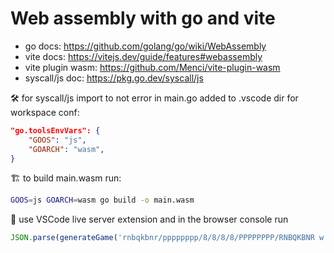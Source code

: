 # Web assembly with go and vite
- go docs: https://github.com/golang/go/wiki/WebAssembly
- vite docs: https://vitejs.dev/guide/features#webassembly
- vite plugin wasm: https://github.com/Menci/vite-plugin-wasm
- syscall/js doc: https://pkg.go.dev/syscall/js

🛠️ for syscall/js import to not error in main.go added to .vscode dir for workspace conf:
```JSON
"go.toolsEnvVars": {
    "GOOS": "js",
    "GOARCH": "wasm",
}
```

🏗️ to build main.wasm run:
```bash
GOOS=js GOARCH=wasm go build -o main.wasm
```

🎉 use VSCode live server extension and in the browser console run
```js
JSON.parse(generateGame('rnbqkbnr/pppppppp/8/8/8/8/PPPPPPPP/RNBQKBNR w KQkq - 0 1'))
```